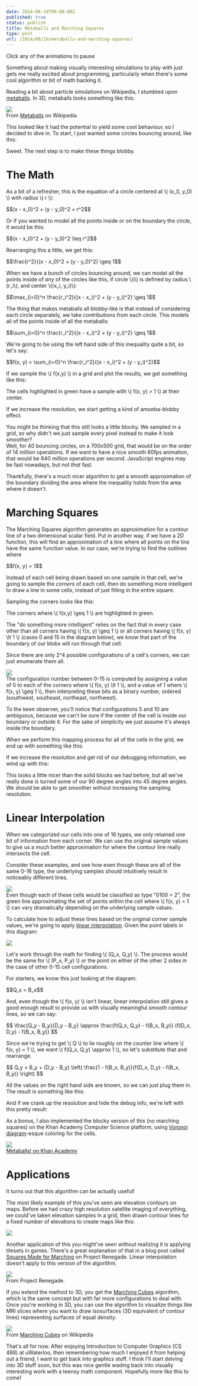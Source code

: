 ```yaml
---
date: 2014-08-19T00:00:00Z
published: true
status: publish
title: Metaballs and Marching Squares
type: post
url: /2014/08/19/metaballs-and-marching-squares/
---
```


<script 
src="http://cdn.mathjax.org/mathjax/latest/MathJax.js?config=TeX-AMS-MML_HTMLorMML"></script>
<script src="/javascripts/metaball.bundle.js"></script>
<script>
var paused = false;

var dummyCanvas = document.createElement('canvas');
dummyCanvas.width = 700;
dummyCanvas.height = 500;

var base = new MetaballSimulation({
    canvas: dummyCanvas,
    cellSize: 100,
    numCircles: 10,
    draw: function() {}
});

var baseTick = function() {
    if (!paused) {
        base.tickCircles();
    }
    requestAnimationFrame(baseTick);
};
requestAnimationFrame(baseTick);

var animateOnScroll = function(simulation) {
    var canvas = simulation._canvas; // Gross, I know - sorry!
    var container = canvas.offsetParent;
    var tick = function() {
        if (!paused
            &&
            window.scrollY < canvas.offsetTop + canvas.height
            &&
            window.scrollY + container.offsetHeight > canvas.offsetTop
        ) {
            // Only recalculate and draw while the canvas is on the screen.
            simulation.recalculate();
            simulation.draw();
        }

        requestAnimationFrame(tick);
    };
    simulation.draw()
    requestAnimationFrame(tick);

    canvas.addEventListener('click', function() {
        paused = !paused;
    });

    return simulation;
};
</script>

<canvas id="smooth-highres" width="700" height="500"></canvas>
<div class="caption">Click any of the animations to pause</div>

<script>
var smoothHighres = base.clone({
    canvas: document.getElementById("smooth-highres"),
    cellSize: 5,
    draw: function() {
        this.drawBg();
        this.drawSmoothContours();
    }
});
animateOnScroll(smoothHighres);
</script>

Something about making visually interesting simulations to play with just gets 
me really excited about programming, particularly when there's some cool 
algorithm or bit of math backing it.

Reading a bit about particle simulations on Wikipedia, I stumbled upon 
[metaballs][1]. In 3D, metaballs looks something like this:

<img src="/images/14-08-11/Metaball_contact_sheet.png" />
<div class="caption">From <a 
href="http://en.wikipedia.org/wiki/Metaballs">Metaballs</a> on 
Wikipedia</a></div>

This looked like it had the potential to yield some cool behaviour, so I decided 
to dive in. To start, I just wanted some circles bouncing around, like this:

<canvas id="bouncing-circles" width="700" height="500"></canvas>

<script>
var bouncingCircles = base.clone({
    canvas: document.getElementById("bouncing-circles"),
    cellSize: 100,
    draw: function() {
        this.drawBg();
        this.drawCircles();
    }
});
animateOnScroll(bouncingCircles);
</script>
Sweet. The next step is to make these things blobby. 

# The Math
As a bit of a refresher, this is the equation of a circle centered at \\( (x_0, 
y_0) \\) with radius \\( r \\):

<div>$$(x - x_0)^2 + (y - y_0)^2 = r^2$$</div>

Or if you wanted to model all the points inside or on the boundary the circle, 
it would be this:

<div>$$(x - x_0)^2 + (y - y_0)^2 \leq r^2$$</div>

Rearranging this a little, we get this:

<div>$$\frac{r^2}{(x - x_0)^2 + (y - y_0)^2} \geq 1$$</div>

When we have a bunch of circles bouncing around, we can model all the points 
inside of _any_ of the circles like this, if circle \\(i\\) is defined by radius 
\\(r_i\\), and center \\((x_i, y_i)\\):

<div>$$\max_{i=0}^n \frac{r_i^2}{(x - x_i)^2 + (y - y_i)^2} \geq 1$$</div>

The thing that makes metaballs all blobby-like is that instead of considering 
each circle separately, we take contributions from each circle. This models all 
of the points inside of all the metaballs:

<div>$$\sum_{i=0}^n \frac{r_i^2}{(x - x_i)^2 + (y - y_i)^2} \geq 1$$</div>

We're going to be using the left hand side of this inequality quite a bit, so 
let's say:

<div>$$f(x, y) = \sum_{i=0}^n \frac{r_i^2}{(x - x_i)^2 + (y - y_i)^2}$$</div>

If we sample the \\( f(x,y) \\) in a grid and plot the results, we get something 
like this:

<canvas id="corner-samples" width="700" height="500"></canvas>
<div class='caption'>The cells highlighted in green have a sample with \( f(x, 
y) > 1 \) at their center.</div>
<script>
var cornerSamples = base.clone({
    canvas: document.getElementById("corner-samples"),
    cellSize: 40,
    draw: function() {
        this.drawBg();
        this.drawThresholdedCells();
        this.drawCircles();
        this.drawGridLines(this._cellSize / 2, this._cellSize / 2);
        this.drawCircles('#900');
        this.drawCornerSamples();
    }
});
animateOnScroll(cornerSamples);
</script>

If we increase the resolution, we start getting a kind of amoeba-blobby effect.

<canvas id="blocky-threshold" width="700" height="500"></canvas>

<script>
var blockyThreshold = base.clone({
    canvas: document.getElementById("blocky-threshold"),
    cellSize: 5,
    draw: function() {
        this.drawBg();
        this.drawThresholdedCells();
    }
});
animateOnScroll(blockyThreshold);
</script>

You might be thinking that this still looks a little blocky. We sampled in a 
grid, so why didn't we just sample every pixel instead to make it look smoother?  
Well, for 40 bouncing circles, on a 700x500 grid, that would be on the order of 
14 million operations. If we want to have a nice smooth 60fps animation, that 
would be 840 million operations per second. JavaScript engines may be fast 
nowadays, but not _that_ fast.

Thankfully, there's a much nicer algorithm to get a smooth approximation of the 
boundary dividing the area where the inequality holds from the area where it 
doesn't.

# Marching Squares

The Marching Squares algorithm generates an approximation for a contour line of 
a two dimensional scalar field. Put in another way, if we have a 2D function, 
this will find an approximation of a line where all points on the line have the 
same function value. In our case, we're trying to find the outlines where

<div>$$f(x, y) = 1$$</div>

Instead of each cell being drawn based on one sample in that cell, we're going 
to sample the _corners_ of each cell, then do something more intelligent to draw 
a line in some cells, instead of just filling in the entire square.

Sampling the corners looks like this:

<canvas id="thresholded-corners" width="700" height="500"></canvas>
<div class="caption">The corners where \( f(x,y) \geq 1 \) are highlighted in 
green.</div>

<script>
var thresholdedCorners = base.clone({
    canvas: document.getElementById("thresholded-corners"),
    cellSize: 40,
    draw: function() {
        this.drawBg();
        this.drawCircles();
        this.drawCornerSamples();
        this.drawGridLines();
        this.drawThresholdedCorners();
    }
});
animateOnScroll(thresholdedCorners);
</script>

The "do something more intelligent" relies on the fact that in every case other 
than all corners having \\( f(x, y) \geq 1 \\) or all corners having \\( f(x, y) 
\lt 1 \\) (cases 0 and 15 in the diagram below), we know that part of the boundary 
of our blobs will run through that cell.

Since there are only 2^4 possible configurations of a cell's corners, we can 
just enumerate them all.

<img src="/images/14-08-11/marching-squares-mapping.png" />
<div class="caption">The configuration number between 0-15 is computed by 
assigning a value of 0 to each of the corners where \( f(x, y) \lt 1 \), and a 
value of 1 where \( f(x, y) \geq 1 \), then interpreting these bits as a binary 
number, ordered (southwest, southeast, northeast, northwest).</div>

To the keen observer, you'll notice that configurations 5 and 10 are ambiguous, 
because we can't be sure if the center of the cell is inside our boundary or 
outside it. For the sake of simplicity we just assume it's always inside the 
boundary.

When we perform this mapping process for all of the cells in the grid, we end up 
with something like this:

<canvas id="45-deg" width="700" height="500"></canvas>

<script>
var fortyFiveDeg = base.clone({
    canvas: document.getElementById("45-deg"),
    cellSize: 40,
    draw: function() {
        this.drawBg();
        this.drawThresholdedCorners();
        this.drawGridLines();
        this.drawCellClassification();
        this.drawCircles('#900');
        this.draw45DegContours();
    }
});
animateOnScroll(fortyFiveDeg);
</script>

If we increase the resolution and get rid of our debugging information, we wind 
up with this:

<canvas id="45-deg-highres" width="700" height="500"></canvas>
<script>
var fortyFiveDegHighres = base.clone({
    canvas: document.getElementById("45-deg-highres"),
    cellSize: 5,
    draw: function() {
        this.drawBg();
        this.draw45DegContours();
    }
});
animateOnScroll(fortyFiveDegHighres);
</script>

This looks a little nicer than the solid blocks we had before, but all we've 
really done is turned some of our 90 degree angles into 45 degree angles. We 
should be able to get smoother without increasing the sampling resolution.

# Linear Interpolation

When we categorized our cells into one of 16 types, we only retained one bit of 
information from each corner. We can use the original sample values to give us a 
much better approximation for where the contour line really intersects the cell.

Consider these examples, and see how even though these are all of the same 0-16 
type, the underlying samples should intuitively result in noticeably different 
lines.

<img src="/images/14-08-11/lerp-examples.png" />
<div class="caption">
Even though each of these cells would be classified as type "0100 = 2", the 
green line approximating the set of points within the cell where \( f(x, y) = 1 
\) can vary dramatically depending on the underlying sample values.</div>

To calculate how to adjust these lines based on the original corner sample 
values, we're going to apply [linear interpolation][2]. Given the point labels 
in this diagram:

<img src="/images/14-08-11/lerp-labels.png" />

Let's work through the math for finding \\( (Q_x, Q_y) \\). The process would be 
the same for \\( (P_x, P_y) \\) or the point on either of the other 2 sides in 
the case of other 0-15 cell configurations.

For starters, we know this just looking at the diagram:

<div>$$Q_x = B_x$$</div>

And, even though the \\( f(x, y) \\) isn't linear, linear interpolation still 
gives a good enough result to provide us with visually meaningful smooth contour 
lines, so we can say:

<div>$$
\frac{Q_y - B_y}{D_y - B_y} \approx \frac{f(Q_x, Q_y) - f(B_x, B_y)}
                                         {f(D_x, D_y) - f(B_x, B_y)}
$$</div>

Since we're trying to get \\( Q \\) to lie roughly on the counter line where \\( 
f(x, y) = 1 \\), we want \\( f(Q_x, Q_y) \approx 1 \\), so let's substitute that 
and rearrange.

<div>$$
Q_y = B_y + (D_y - B_y) \left(
\frac{1 - f(B_x, B_y)}{f(D_x, D_y) - f(B_x, B_y)}
\right)
$$</div>

All the values on the right hand side are known, so we can just plug them in.  
The result is something like this:

<canvas id="smooth" width="700" height="500"></canvas>
<script>
var smooth = base.clone({
    canvas: document.getElementById("smooth"),
    cellSize: 40,
    draw: function() {
        this.drawBg();
        this.drawGridLines();
        this.drawCircles('#900');
        this.drawSmoothContours();
    }
});
animateOnScroll(smooth);
</script>

And if we crank up the resolution and hide the debug info, we're left with this 
pretty result:

<canvas id="smooth-highres-2" width="700" height="500"></canvas>

<script>
var smoothHighRes2 = base.clone({
    canvas: document.getElementById("smooth-highres-2"),
    cellSize: 5,
    draw: function() {
        this.drawBg();
        this.drawSmoothContours();
    }
});
animateOnScroll(smoothHighRes2);
</script>

As a bonus, I also implemented the blocky version of this (no marching squares) 
on the Khan Academy Computer Science platform, using [Voronoi diagram][5]-esque 
coloring for the cells. 

<img src="/images/14-08-11/metaballs-on-ka.png" />
<div class="caption"><a 
href="https://www.khanacademy.org/cs/Metaballs%21/6209526669246464">
Metaballs! on Khan Academy
</a></div>

# Applications

It turns out that this algorithm can be actually useful!

The most likely example of this you've seen are elevation contours on maps.
Before we had crazy high resolution satellite imaging of everything, we could've 
taken elevation samples in a grid, then drawn contour lines for a fixed number 
of elevations to create maps like this:

<img src="/images/14-08-11/contour-map.jpg" />

Another application of this you might've seen without realizing it is applying 
tilesets in games. There's a great explanation of that in a blog post called 
[Squares Made for Marching][3] on Project Renegade. Linear interpolation doesn't 
apply to this version of the algorithm.

<img src="/images/14-08-11/tile-corner-samples.png" />
<div class="caption">From Project Renegade.</div>

If you extend the method to 3D, you get the [Marching Cubes][4] algorithm, which 
is the same concept but with far more configurations to deal with. Once you're 
working in 3D, you can use the algorithm to visualize things like MRI slices 
where you want to draw isosurfaces (3D equivalent of contour lines) representing 
surfaces of equal density.

<img src="/images/14-08-11/marching-cubes-head.png" />
<div class="caption">From <a 
href="http://en.wikipedia.org/wiki/Marching_cubes">Marching Cubes</a> on 
Wikipedia</div>

That's all for now. After enjoying Introduction to Computer Graphics (CS 488) at 
uWaterloo, then remembering how much I enjoyed it from helping out a friend, I 
want to get back into graphics stuff. I think I'll start delving into 3D stuff 
soon, but this was nice gentle wading back into visually interesting work with a 
teensy math component. Hopefully more like this to come!


[1]: http://en.wikipedia.org/wiki/Metaballs
[2]: http://en.wikipedia.org/wiki/Linear_interpolation
[3]: http://blog.project-retrograde.com/2013/05/marching-squares/
[4]: http://en.wikipedia.org/wiki/Marching_cubes
[5]: http://bl.ocks.org/mbostock/4060366
